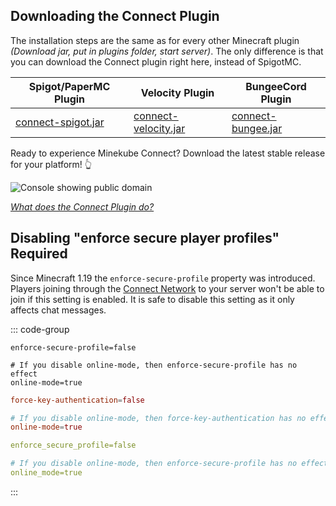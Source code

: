## Downloading the Connect Plugin

The installation steps are the same as for every other Minecraft plugin
_(Download jar, put in plugins folder, start server)_. The only difference is that
you can download the Connect plugin right here, instead of SpigotMC.

| <VPBadge>Spigot/PaperMC Plugin</VPBadge>                                                                   | <VPBadge>Velocity Plugin</VPBadge>                                                                             | <VPBadge>BungeeCord Plugin</VPBadge>                                                                       |
|------------------------------------------------------------------------------------------------------------|----------------------------------------------------------------------------------------------------------------|------------------------------------------------------------------------------------------------------------|
| [connect-spigot.jar](https://github.com/minekube/connect-java/releases/download/latest/connect-spigot.jar) | [connect-velocity.jar](https://github.com/minekube/connect-java/releases/download/latest/connect-velocity.jar) | [connect-bungee.jar](https://github.com/minekube/connect-java/releases/download/latest/connect-bungee.jar) |

Ready to experience Minekube Connect? Download the latest stable release for your platform!
:point_up_2:

![Console showing public domain](/images/terminal-log.png)


[_What does the Connect Plugin do?_](/guide/#the-connect-plugin)

## Disabling "enforce secure player profiles" <VPBadge type='danger'>Required</VPBadge>

Since Minecraft 1.19 the `enforce-secure-profile` property was introduced.
Players joining through the [Connect Network](/guide/#the-connect-network) to your server won't be able to join if this setting
is enabled. It is safe to disable this setting as it only affects chat messages.

::: code-group

```properties [server.properties <VPBadge>Spigot/PaperMC</VPBadge>]
enforce-secure-profile=false

# If you disable online-mode, then enforce-secure-profile has no effect
online-mode=true
```

```toml [velocity.toml <VPBadge>Velocity</VPBadge>]
force-key-authentication=false

# If you disable online-mode, then force-key-authentication has no effect
online-mode=true
```

```yaml [config.yml <VPBadge>BungeeCord</VPBadge>]
enforce_secure_profile=false

# If you disable online-mode, then enforce-secure-profile has no effect
online_mode=true
```

:::
